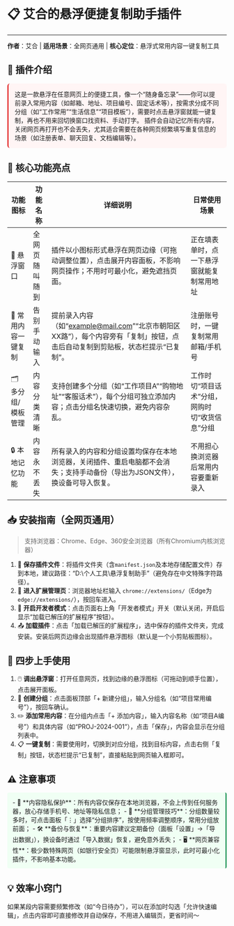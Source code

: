 # 📋 艾合的悬浮便捷复制助手插件  
---
**作者**：艾合 | **适用场景**：全网页通用 | **核心定位**：悬浮式常用内容一键复制工具  


## 📖 插件介绍  
<div style="padding: 14px; background-color: #fff5f5; border-radius: 6px; border-left: 3px solid #e53e3e;">  
这是一款悬浮在任意网页上的便捷工具，像一个“随身备忘录”——你可以提前录入常用内容（如邮箱、地址、项目编号、固定话术等），按需求分成不同分组（如“工作常用”“生活信息”“项目模板”），需要时点击悬浮窗就能一键复制，再也不用来回切换窗口找资料、手动打字。  
插件会自动记忆所有内容，关闭网页再打开也不会丢失，尤其适合需要在各种网页频繁填写重复信息的场景（如注册表单、聊天回复、文档编辑等）。  
</div>  


## 🌟 核心功能亮点  
| 功能图标 | 功能名称 | 详细说明 | 日常使用场景 |  
|----------|----------|----------|--------------|  
| 🔄 悬浮窗口 | 全网页随叫随到 | 插件以小图标形式悬浮在网页边缘（可拖动调整位置），点击展开内容面板，不影响网页操作；不用时可最小化，避免遮挡页面。 | 正在填表单时，点一下悬浮窗就能复制常用地址 |  
| 📝 常用内容一键复制 | 告别手动输入 | 提前录入内容（如“example@mail.com”“北京市朝阳区XX路”），每个内容旁有「复制」按钮，点击后自动复制到剪贴板，状态栏提示“已复制”。 | 注册账号时，一键复制常用邮箱/手机号 |  
| 🗂️ 多分组/模板管理 | 内容分类清晰 | 支持创建多个分组（如“工作项目A”“购物地址”“客服话术”），每个分组可独立添加内容；点击分组名快速切换，避免内容杂乱。 | 工作时切“项目话术”分组，网购时切“收货信息”分组 |  
| 🔒 本地记忆功能 | 内容永不丢失 | 所有录入的内容和分组设置均保存在本地浏览器，关闭插件、重启电脑都不会消失；支持手动备份（导出为JSON文件），换设备可导入恢复。 | 不用担心换浏览器后常用内容要重新录入 |  


## 📥 安装指南（全网页通用）  
> 支持浏览器：Chrome、Edge、360安全浏览器（所有Chromium内核浏览器）  

1. 📂 **保存插件文件**：将插件文件夹（含`manifest.json`及本地存储配置文件）存到本地，建议路径：“D:\个人工具\悬浮复制助手”（避免存在中文特殊字符路径）。  
2. 🔗 **进入扩展管理页**：浏览器地址栏输入 `chrome://extensions/`（Edge为 `edge://extensions/`），按回车进入。  
3. 🔄 **开启开发者模式**：点击页面右上角「开发者模式」开关（默认关闭，开启后显示“加载已解压的扩展程序”按钮）。  
4. 📤 **加载插件**：点击「加载已解压的扩展程序」，选中保存的插件文件夹，完成安装。安装后网页边缘会出现插件悬浮图标（默认是一个小剪贴板图标）。  


## 🚀 四步上手使用  
1. 🖱️ **调出悬浮窗**：打开任意网页，找到边缘的悬浮图标（可拖动到顺手位置），点击展开面板。  
2. 📁 **创建分组**：点击面板顶部「+ 新建分组」，输入分组名（如“项目常用编号”），按回车确认。  
3. ✏️ **添加常用内容**：在分组内点击「+ 添加内容」，输入内容名称（如“项目A编号”）和具体内容（如“PROJ-2024-001”），点击「保存」，内容会显示在分组列表中。  
4. 📋 **一键复制**：需要使用时，切换到对应分组，找到目标内容，点击右侧「复制」按钮，状态栏提示“已复制”，直接粘贴到网页输入框即可。  


## ⚠️ 注意事项  
<div style="padding: 12px; background-color: #f0fff4; border-radius: 4px; border-right: 3px solid #38a169;">  
- 📌 **内容隐私保护**：所有内容仅保存在本地浏览器，不会上传到任何服务器，放心存储手机号、地址等隐私信息；  
- 🔄 **分组管理技巧**：分组数量较多时，可点击面板「⋮」选择“分组排序”，按使用频率调整顺序，常用分组放前面；  
- 🛠️ **备份与恢复**：重要内容建议定期备份（面板「设置」→「导出数据」），换设备时通过「导入数据」恢复，避免意外丢失；  
- 🖥️ **网页兼容性**：极少数特殊网页（如银行安全页）可能限制悬浮窗显示，此时可最小化插件，不影响基本功能。  
</div>  


## 💡 效率小窍门  
如果某段内容需要频繁修改（如“今日待办”），可以在添加时勾选「允许快速编辑」，点击内容即可直接修改并自动保存，不用进入编辑页，更省时间～
